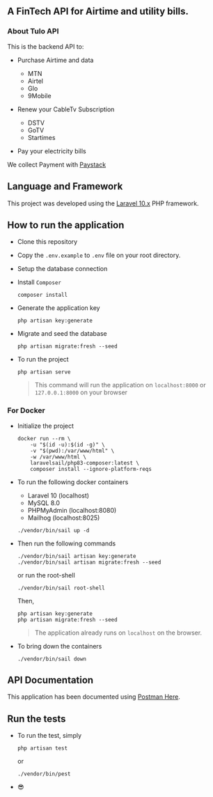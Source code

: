 ## A FinTech API for Airtime and utility bills. 

### About Tulo API

This is the backend API to:

- Purchase Airtime and data 
    - MTN
    - Airtel
    - Glo
    - 9Mobile

- Renew your CableTv Subscription 
    - DSTV
    - GoTV
    - Startimes

- Pay your electricity bills

We collect Payment with [Paystack](https://paystack.com)

## Language and Framework

This project was developed using the [Laravel 10.x](https://laravel.com) PHP framework.

## How to run the application

- Clone this repository

- Copy the `.env.example` to `.env` file on your root directory.

- Setup the database connection

- Install `Composer`

    ```
    composer install
    ```

- Generate the application key

    ```
    php artisan key:generate
    ```

- Migrate and seed the database

    ```
    php artisan migrate:fresh --seed
    ```

- To run the project

    ```
    php artisan serve
    ```
    > This command will run the application on `localhost:8000` or `127.0.0.1:8000` on your browser

### For Docker

- Initialize the project

    ```
    docker run --rm \
        -u "$(id -u):$(id -g)" \
        -v "$(pwd):/var/www/html" \
        -w /var/www/html \
        laravelsail/php83-composer:latest \
        composer install --ignore-platform-reqs
    ```
- To run the following docker containers
    - Laravel 10 (localhost)
    - MySQL 8.0
    - PHPMyAdmin (localhost:8080)
    - Mailhog (localhost:8025)

    ```
    ./vendor/bin/sail up -d
    ```

- Then run the following commands

    ```
    ./vendor/bin/sail artisan key:generate
    ./vendor/bin/sail artisan migrate:fresh --seed
    ```
    or run the root-shell

    ```
    ./vendor/bin/sail root-shell
    ```
    Then,

    ```
    php artisan key:generate
    php artisan migrate:fresh --seed
    ```
    > The application already runs on `localhost` on the browser.

- To bring down the containers

    ```
    ./vendor/bin/sail down
    ```

## API Documentation

This application has been documented using [Postman Here](https://documenter.getpostman.com/view/29425162/2sA2rDvLEo).


## Run the tests

- To run the test, simply

    ```
    php artisan test
    ```

    or

    ```
    ./vendor/bin/pest
    ```

- &#128526;

